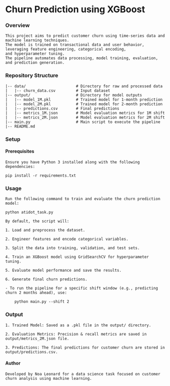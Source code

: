 # Churn Prediction using XGBoost

### Overview

    This project aims to predict customer churn using time-series data and machine learning techniques. 
    The model is trained on transactional data and user behavior, leveraging feature engineering, categorical encoding,
    and hyperparameter tuning. 
    The pipeline automates data processing, model training, evaluation, and prediction generation.
    
 
### Repository Structure  
    |-- data/                      # Directory for raw and processed data
    |   |-- churn_data.csv         # Input dataset
    |-- output/                    # Directory for model outputs
    |   |-- model_1M.pkl           # Trained model for 1-month prediction
    |   |-- model_2M.pkl           # Trained model for 2-month prediction
    |   |-- predictions.csv        # Final predictions
    |   |-- metrics_1M.json        # Model evaluation metrics for 1M shift
    |   |-- metrics_2M.json        # Model evaluation metrics for 2M shift
    |-- main.py                    # Main script to execute the pipeline
    |-- README.md    
    
### Setup

#### Prerequisites

    Ensure you have Python 3 installed along with the following dependencies:
    
    pip install -r requirements.txt
    
### Usage

    Run the following command to train and evaluate the churn prediction model:

    python atidot_task.py

    By default, the script will:
    
    1. Load and preprocess the dataset.
    
    2. Engineer features and encode categorical variables.
    
    3. Split the data into training, validation, and test sets.
    
    4. Train an XGBoost model using GridSearchCV for hyperparameter tuning.
    
    5. Evaluate model performance and save the results.
    
    6. Generate final churn predictions.
    
    - To run the pipeline for a specific shift window (e.g., predicting churn 2 months ahead), use:
    
        python main.py --shift 2

### Output

    1. Trained Model: Saved as a .pkl file in the output/ directory.
    
    2. Evaluation Metrics: Precision & recall metrics are saved in output/metrics_2M.json file.
    
    3. Predictions: The final predictions for customer churn are stored in output/predictions.csv.

#### Author

    Developed by Noa Leonard for a data science task focused on customer churn analysis using machine learning.


